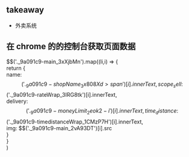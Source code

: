 ## takeaway
  - 外卖系统

## 在 chrome 的的控制台获取页面数据
  $$('._9a091c9-main_3xXjbMn').map((li,i) => {  
    return {  
      name:$$('._9a091c9-shopName_3x808Xd > span')[i].innerText,   
      scope_sell: $$('._9a091c9-rateWrap_3IRG8tk')[i].innerText,   
      delivery: $$('._9a091c9-moneyLimit_2eok2-i')[i].innerText,   
      time_distance: $$('._9a091c9-timedistanceWrap_1CMzP7H')[i].innerText,   
      img: $$('._9a091c9-main_2vA93DT')[i].src  
      }  
    }  
  )  

